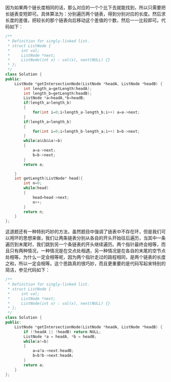 因为如果两个链长度相同的话，那么对应的一个个比下去就能找到，所以只需要把长链表变短即可。具体算法为：分别遍历两个链表，得到分别对应的长度。然后求长度的差值，把较长的那个链表向后移动这个差值的个数，然后一一比较即可。代码如下： 

```c++
/**
 * Definition for singly-linked list.
 * struct ListNode {
 *     int val;
 *     ListNode *next;
 *     ListNode(int x) : val(x), next(NULL) {}
 * };
 */
class Solution {
public:
    ListNode *getIntersectionNode(ListNode *headA, ListNode *headB) {
        int length_a=getLength(headA);
        int length_b=getLength(headB);
        ListNode *a=headA,*b=headB;
        if(length_a>length_b)
        {
            for(int i=0;i<length_a-length_b;i++) a=a->next;
        }
        if(length_a<length_b)
        {
            for(int i=0;i<length_b-length_a;i++) b=b->next;
        }
        while(a&&b&&a!=b)
        {
            a=a->next;
            b=b->next;
        }
        return a;

    }
    int getLength(ListNode* head){
        int n=0;
        while(head)
        {
            head=head->next;
            n++;
        }
        return n;
    }
};
```

这道题还有一种特别巧妙的方法，虽然题目中强调了链表中不存在环，但是我们可以用环的思想来做，我们让两条链表分别从各自的开头开始往后遍历，当其中一条遍历到末尾时，我们跳到另一个条链表的开头继续遍历。两个指针最终会相等，而且只有两种情况，一种情况是在交点处相遇，另一种情况是在各自的末尾的空节点处相等。为什么一定会相等呢，因为两个指针走过的路程相同，是两个链表的长度之和，所以一定会相等。这个思路真的很巧妙，而且更重要的是代码写起来特别的简洁，参见代码如下：

```c++
/**
 * Definition for singly-linked list.
 * struct ListNode {
 *     int val;
 *     ListNode *next;
 *     ListNode(int x) : val(x), next(NULL) {}
 * };
 */
class Solution {
public:
    ListNode *getIntersectionNode(ListNode *headA, ListNode *headB) {
        if (!headA || !headB) return NULL;
        ListNode *a = headA, *b = headB;
        while(a!=b)
        {
            a=a?a->next:headB;
            b=b?b->next:headA;
        }
        return a;
    }
};
```

